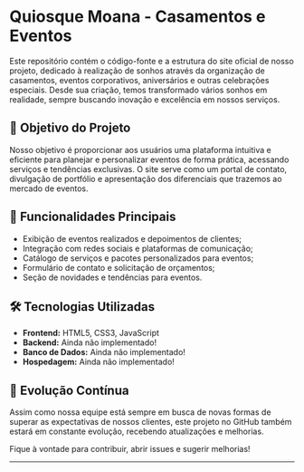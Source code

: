 # Quiosque Moana - Casamentos e Eventos

Este repositório contém o código-fonte e a estrutura do site oficial de nosso projeto, dedicado à realização de sonhos através da organização de casamentos, eventos corporativos, aniversários e outras celebrações especiais. Desde sua criação, temos transformado vários sonhos em realidade, sempre buscando inovação e excelência em nossos serviços.

## 🎯 Objetivo do Projeto
Nosso objetivo é proporcionar aos usuários uma plataforma intuitiva e eficiente para planejar e personalizar eventos de forma prática, acessando serviços e tendências exclusivas. O site serve como um portal de contato, divulgação de portfólio e apresentação dos diferenciais que trazemos ao mercado de eventos.

## 🚀 Funcionalidades Principais
- Exibição de eventos realizados e depoimentos de clientes;
- Integração com redes sociais e plataformas de comunicação;
- Catálogo de serviços e pacotes personalizados para eventos;
- Formulário de contato e solicitação de orçamentos;
- Seção de novidades e tendências para eventos.

## 🛠️ Tecnologias Utilizadas
- **Frontend:** HTML5, CSS3, JavaScript
- **Backend:** Ainda não implementado!
- **Banco de Dados:** Ainda não implementado!
- **Hospedagem:** Ainda não implementado!

## 🔄 Evolução Contínua
Assim como nossa equipe está sempre em busca de novas formas de superar as expectativas de nossos clientes, este projeto no GitHub também estará em constante evolução, recebendo atualizações e melhorias. 

Fique à vontade para contribuir, abrir issues e sugerir melhorias!

---
